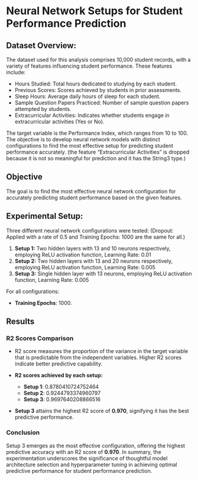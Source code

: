 # Neural Network Setups for Student Performance Prediction
## Dataset Overview:

The dataset used for this analysis comprises 10,000 student records, with a variety of
features influencing student performance. These features include:

- Hours Studied: Total hours dedicated to studying by each student.
- Previous Scores: Scores achieved by students in prior assessments.
- Sleep Hours: Average daily hours of sleep for each student.
- Sample Question Papers Practiced: Number of sample question papers attempted by
students.
- Extracurricular Activities: Indicates whether students engage in extracurricular
activities (Yes or No).

The target variable is the Performance Index, which ranges from 10 to 100. The objective is
to develop neural network models with distinct configurations to find the most effective
setup for predicting student performance accurately. (the feature “Extracurricular Activities”
is dropped because it is not so meaningful for prediction and it has the String3 type.)

## Objective

The goal is to find the most effective neural network configuration for accurately predicting student performance based on the given features.

## Experimental Setup:
Three different neural network configurations were tested: (Dropout: Applied with a rate of
0.5 and Training Epochs: 1000 are the same for all.)

1. **Setup 1:**
Two hidden layers with 13 and 10 neurons respectively, employing ReLU
activation function, Learning Rate: 0.01
2. **Setup 2:**
Two hidden layers with 13 and 20 neurons respectively, employing ReLU
activation function, Learning Rate: 0.005
3. **Setup 3:**
Single hidden layer with 13 neurons, employing ReLU activation function,
Learning Rate: 0.005

For all configurations:
- **Training Epochs**: 1000.

## Results

### R2 Scores Comparison

- R2 score measures the proportion of the variance in the target variable that is predictable from the independent variables. Higher R2 scores indicate better predictive capability.

- **R2 scores achieved by each setup:**
  - **Setup 1**: 0.8780410724752464
  - **Setup 2**: 0.9244793374960797
  - **Setup 3**: 0.9697640208866516
- **Setup 3** attains the highest R2 score of **0.970**, signifying it has the best predictive performance.

### Conclusion

Setup 3 emerges as the most effective configuration, offering the highest predictive accuracy with an R2 score of **0.970**. In summary, the experimentation underscores the significance of thoughtful model architecture selection and hyperparameter tuning in achieving optimal predictive performance for student performance prediction.
